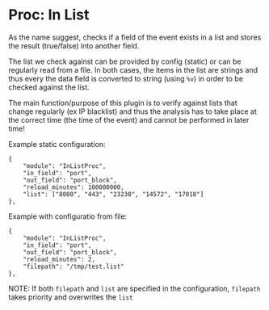 # Proc: In List

As the name suggest, checks if a field of the event exists in a list and stores
the result (true/false) into another field.

The list we check against can be provided by config (static) or can be regularly
read from a file. In both cases, the items in the list are strings and thus every
the data field is converted to string (using `%v`) in order to be checked against
the list.

The main function/purpose of this plugin is to verify against lists that change
regularly (ex IP blacklist) and thus the analysis has to take place at the
correct time (the time of the event) and cannot be performed in later time!

Example static configuration:

```
{
    "module": "InListProc",
    "in_field": "port",
    "out_field": "port_block",
    "reload_minutes": 100000000,
    "list": ["8080", "443", "23230", "14572", "17018"]
},
```

Example with configuratio from file:

```
{
    "module": "InListProc",
    "in_field": "port",
    "out_field": "port_block",
    "reload_minutes": 2,
    "filepath": "/tmp/test.list"
},
```

NOTE: If both `filepath` and `list` are specified in the configuration, `filepath`
takes priority and overwrites the `list`
